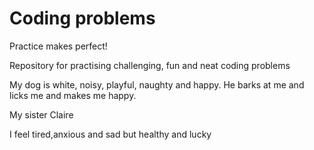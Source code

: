 # Coding problems
Practice makes perfect! 

Repository for practising challenging, fun and neat coding problems

My dog is white, noisy, playful, naughty and happy. He barks at me and licks me and makes me happy.

My sister Claire

I feel tired,anxious and sad but healthy and lucky
